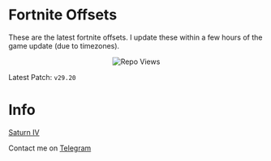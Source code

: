 # Fortnite Offsets

These are the latest fortnite offsets. I update these within a few hours of the game update (due to timezones).

<p align="center"> <img src="https://komarev.com/ghpvc/?username=p-niggerfart&label=Repo%20views&color=0e75b6&style=flat" alt="Repo Views" /> </p>

Latest Patch: ``v29.20``

# Info

[Saturn IV](https://discord.gg/saturniv)

Contact me on [Telegram](https://t.me/payson1337)
